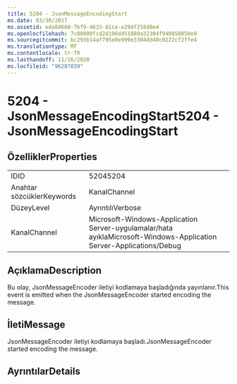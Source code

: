 ```yaml
---
title: 5204 - JsonMessageEncodingStart
ms.date: 03/30/2017
ms.assetid: eda84660-7bf9-4633-81ce-e294f258d8e4
ms.openlocfilehash: 7c88000fcd2d196d451880a32304f940858050e9
ms.sourcegitcommit: bc293b14af795e0e999e3304dd40c0222cf2ffe4
ms.translationtype: MT
ms.contentlocale: tr-TR
ms.lasthandoff: 11/26/2020
ms.locfileid: "96287039"
---
```

# <a name="5204---jsonmessageencodingstart"></a><span data-ttu-id="7ba66-102">5204 - JsonMessageEncodingStart</span><span class="sxs-lookup"><span data-stu-id="7ba66-102">5204 - JsonMessageEncodingStart</span></span>

## <a name="properties"></a><span data-ttu-id="7ba66-103">Özellikler</span><span class="sxs-lookup"><span data-stu-id="7ba66-103">Properties</span></span>  
  
|||  
|-|-|  
|<span data-ttu-id="7ba66-104">ID</span><span class="sxs-lookup"><span data-stu-id="7ba66-104">ID</span></span>|<span data-ttu-id="7ba66-105">5204</span><span class="sxs-lookup"><span data-stu-id="7ba66-105">5204</span></span>|  
|<span data-ttu-id="7ba66-106">Anahtar sözcükler</span><span class="sxs-lookup"><span data-stu-id="7ba66-106">Keywords</span></span>|<span data-ttu-id="7ba66-107">Kanal</span><span class="sxs-lookup"><span data-stu-id="7ba66-107">Channel</span></span>|  
|<span data-ttu-id="7ba66-108">Düzey</span><span class="sxs-lookup"><span data-stu-id="7ba66-108">Level</span></span>|<span data-ttu-id="7ba66-109">Ayrıntılı</span><span class="sxs-lookup"><span data-stu-id="7ba66-109">Verbose</span></span>|  
|<span data-ttu-id="7ba66-110">Kanal</span><span class="sxs-lookup"><span data-stu-id="7ba66-110">Channel</span></span>|<span data-ttu-id="7ba66-111">Microsoft-Windows-Application Server-uygulamalar/hata ayıkla</span><span class="sxs-lookup"><span data-stu-id="7ba66-111">Microsoft-Windows-Application Server-Applications/Debug</span></span>|  
  
## <a name="description"></a><span data-ttu-id="7ba66-112">Açıklama</span><span class="sxs-lookup"><span data-stu-id="7ba66-112">Description</span></span>  

 <span data-ttu-id="7ba66-113">Bu olay, JsonMessageEncoder iletiyi kodlamaya başladığında yayınlanır.</span><span class="sxs-lookup"><span data-stu-id="7ba66-113">This event is emitted when the JsonMessageEncoder started encoding the message.</span></span>  
  
## <a name="message"></a><span data-ttu-id="7ba66-114">İleti</span><span class="sxs-lookup"><span data-stu-id="7ba66-114">Message</span></span>  

 <span data-ttu-id="7ba66-115">JsonMessageEncoder iletiyi kodlamaya başladı.</span><span class="sxs-lookup"><span data-stu-id="7ba66-115">JsonMessageEncoder started encoding the message.</span></span>  
  
## <a name="details"></a><span data-ttu-id="7ba66-116">Ayrıntılar</span><span class="sxs-lookup"><span data-stu-id="7ba66-116">Details</span></span>
